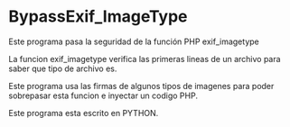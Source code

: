 # BypassExif_ImageType
Este programa pasa la seguridad de la función PHP exif_imagetype

La funcion exif_imagetype verifica las primeras lineas de un archivo para saber que tipo de archivo es.

Este programa usa las firmas de algunos tipos de imagenes para poder sobrepasar esta funcion e inyectar un codigo PHP.

Este programa esta escrito en PYTHON.
